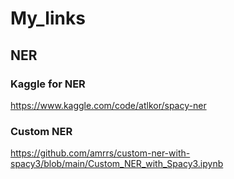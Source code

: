 # My_links
## NER
### Kaggle for NER
https://www.kaggle.com/code/atlkor/spacy-ner
### Custom NER
https://github.com/amrrs/custom-ner-with-spacy3/blob/main/Custom_NER_with_Spacy3.ipynb
